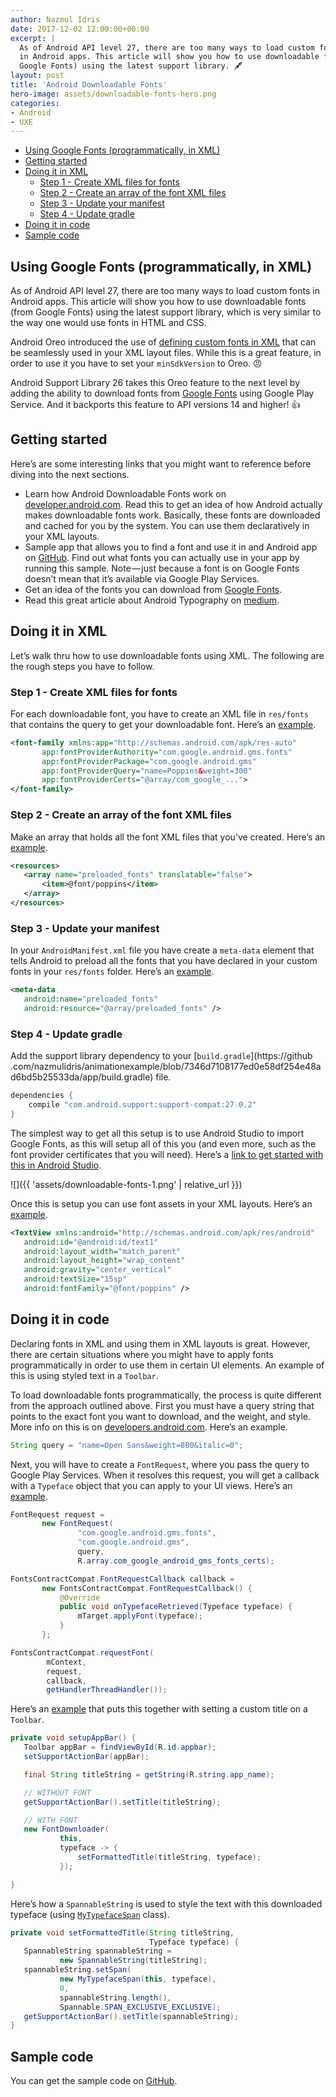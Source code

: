 ```yaml
---
author: Nazmul Idris
date: 2017-12-02 12:00:00+00:00
excerpt: |
  As of Android API level 27, there are too many ways to load custom fonts
  in Android apps. This article will show you how to use downloadable fonts (from
  Google Fonts) using the latest support library. 🖋
layout: post
title: 'Android Downloadable Fonts'
hero-image: assets/downloadable-fonts-hero.png
categories:
- Android
- UXE
---
```

<!-- START doctoc generated TOC please keep comment here to allow auto update -->
<!-- DON'T EDIT THIS SECTION, INSTEAD RE-RUN doctoc TO UPDATE -->


- [Using Google Fonts (programmatically, in XML)](#using-google-fonts-programmatically-in-xml)
- [Getting started](#getting-started)
- [Doing it in XML](#doing-it-in-xml)
  - [Step 1 - Create XML files for fonts](#step-1---create-xml-files-for-fonts)
  - [Step 2 - Create an array of the font XML files](#step-2---create-an-array-of-the-font-xml-files)
  - [Step 3 - Update your manifest](#step-3---update-your-manifest)
  - [Step 4 - Update gradle](#step-4---update-gradle)
- [Doing it in code](#doing-it-in-code)
- [Sample code](#sample-code)

<!-- END doctoc generated TOC please keep comment here to allow auto update -->


## Using Google Fonts (programmatically, in XML)

As of Android API level 27, there are too many ways to load custom fonts in Android apps. This article will show you how to use downloadable fonts (from Google Fonts) using the latest support library, which is very similar to the way one would use fonts in HTML and CSS.

Android Oreo introduced the use of [defining custom fonts in XML](https://developer.android.com/guide/topics/ui/look-and-feel/fonts-in-xml.html) that can be seamlessly used in your XML layout files. While this is a great feature, in order to use it you have to set your `minSdkVersion` to Oreo. 😠

Android Support Library 26 takes this Oreo feature to the next level by adding the ability to download fonts from [Google Fonts](https://fonts.google.com/) using Google Play Service. And it backports this feature to API versions 14 and higher! 👍

## Getting started

Here’s are some interesting links that you might want to reference before diving into the next sections.

  * Learn how Android Downloadable Fonts work on [developer.android.com](https://developer.android.com/guide/topics/ui/look-and-feel/downloadable-fonts.html#via-android-studio). Read this to get an idea of how Android actually makes downloadable fonts work. Basically, these fonts are downloaded and cached for you by the system. You can use them declaratively in your XML layouts.
  * Sample app that allows you to find a font and use it in and Android app on [GitHub](https://github.com/googlesamples/android-DownloadableFonts). Find out what fonts you can actually use in your app by running this sample. Note — just because a font is on Google Fonts doesn’t mean that it’s available via Google Play Services.
  * Get an idea of the fonts you can download from [Google Fonts](https://fonts.google.com/).
  * Read this great article about Android Typography on [medium](https://medium.com/google-design/the-android-developers-guide-to-better-typography-97e11bb0e261?__s=rin3mktnhaqkjej32qyg).

## Doing it in XML

Let’s walk thru how to use downloadable fonts using XML. The following are the rough steps you have to follow.

### Step 1 - Create XML files for fonts
For each downloadable font, you have to create an XML file in `res/fonts` that contains the query to get your downloadable font. Here’s an 
[example](https://github.com/nazmulidris/animationexample/blob/da933ae283eead8d2fb536a1a1ecf2fbb46368af/app/src/main/res/font/poppins.xml).

```xml
<font-family xmlns:app="http://schemas.android.com/apk/res-auto"
       app:fontProviderAuthority="com.google.android.gms.fonts"
       app:fontProviderPackage="com.google.android.gms"
       app:fontProviderQuery="name=Poppins&weight=300"
       app:fontProviderCerts="@array/com_google_...">
</font-family>
```
### Step 2 - Create an array of the font XML files
Make an array that holds all the font XML files that you’ve created. Here’s an 
[example](https://github.com/nazmulidris/animationexample/blob/da933ae283eead8d2fb536a1a1ecf2fbb46368af/app/src/main/res/values/preloaded_fonts.xml).

```xml
<resources>
   <array name="preloaded_fonts" translatable="false">
       <item>@font/poppins</item>
   </array>
</resources>
```

### Step 3 - Update your manifest
In your `AndroidManifest.xml` file you have create a `meta-data` element that tells 
Android to preload all the fonts that you have declared in your custom fonts in your `res/fonts` folder. Here’s an [example](https://github.com/nazmulidris/animationexample/blob/de3a556224091e25cbf118ba332bb2dffa8621e0/app/src/main/AndroidManifest.xml).

```xml
<meta-data
   android:name="preloaded_fonts"
   android:resource="@array/preloaded_fonts" />
```

### Step 4 - Update gradle
Add the support library dependency to your [`build.gradle`](https://github
.com/nazmulidris/animationexample/blob/7346d7108177ed0e58df254e48ad6bd5b25533da/app/build.gradle) file.

```groovy
dependencies {
    compile "com.android.support:support-compat:27.0.2"
}
```

The simplest way to get all this setup is to use Android Studio to import Google Fonts, as this will setup all of this you (and even more, such as the font provider certificates that you will need). Here’s a [link to get started with this in Android Studio](https://developer.android.com/guide/topics/ui/look-and-feel/downloadable-fonts.html#via-android-studio).

![]({{ 'assets/downloadable-fonts-1.png' | relative_url }})

Once this is setup you can use font assets in your XML layouts. Here’s an [example](https://github.com/nazmulidris/animationexample/blob/da933ae283eead8d2fb536a1a1ecf2fbb46368af/app/src/main/res/layout/listitem.xml).

```xml
<TextView xmlns:android="http://schemas.android.com/apk/res/android"
   android:id="@android:id/text1"
   android:layout_width="match_parent"
   android:layout_height="wrap_content"
   android:gravity="center_vertical"
   android:textSize="15sp"
   android:fontFamily="@font/poppins" />
```
## Doing it in code

Declaring fonts in XML and using them in XML layouts is great. However, there are certain situations where you might have to apply fonts programmatically in order to use them in certain UI elements. An example of this is using styled text in a `Toolbar`.

To load downloadable fonts programmatically, the process is quite different from the approach outlined above. First you must have a query string that points to the exact font you want to download, and the weight, and style. More info on this is on [developers.android.com](https://developers.google.com/fonts/docs/android). Here’s an example.

```java
String query = "name=Open Sans&weight=800&italic=0";
```

Next, you will have to create a `FontRequest`, where you pass the query to Google Play Services. When it resolves this request, you will get a callback with a `Typeface` object that you can apply to your UI views. Here’s an [example](https://github.com/nazmulidris/animationexample/blob/da933ae283eead8d2fb536a1a1ecf2fbb46368af/app/src/main/java/com/animationexample/rocketlaunch/downloadablefonts/FontDownloader.java).

```java
FontRequest request =
       new FontRequest(
               "com.google.android.gms.fonts",
               "com.google.android.gms",
               query,
               R.array.com_google_android_gms_fonts_certs);

FontsContractCompat.FontRequestCallback callback =
       new FontsContractCompat.FontRequestCallback() {
           @Override
           public void onTypefaceRetrieved(Typeface typeface) {
               mTarget.applyFont(typeface);
           }
       };

FontsContractCompat.requestFont(
        mContext, 
        request, 
        callback, 
        getHandlerThreadHandler());
```

Here’s an [example](https://github.com/nazmulidris/animationexample/blob/de3a556224091e25cbf118ba332bb2dffa8621e0/app/src/main/java/com/animationexample/rocketlaunch/ListActivity.java) that puts this together with setting a custom title on a `Toolbar`.

```java
private void setupAppBar() {
   Toolbar appBar = findViewById(R.id.appbar);
   setSupportActionBar(appBar);

   final String titleString = getString(R.string.app_name);

   // WITHOUT FONT
   getSupportActionBar().setTitle(titleString);

   // WITH FONT
   new FontDownloader(
           this,
           typeface -> {
               setFormattedTitle(titleString, typeface);
           });

}
```

Here’s how a `SpannableString` is used to style the text with this downloaded typeface (using 
[`MyTypefaceSpan`](https://github.com/nazmulidris/animationexample/blob/da933ae283eead8d2fb536a1a1ecf2fbb46368af/app/src/main/java/com/animationexample/rocketlaunch/downloadablefonts/MyTypefaceSpan.java) class).

```java
private void setFormattedTitle(String titleString, 
                               Typeface typeface) {
   SpannableString spannableString = 
           new SpannableString(titleString);
   spannableString.setSpan(
           new MyTypefaceSpan(this, typeface),
           0,
           spannableString.length(),
           Spannable.SPAN_EXCLUSIVE_EXCLUSIVE);
   getSupportActionBar().setTitle(spannableString);
}
```
## Sample code

You can get the sample code on [GitHub](https://github.com/nazmulidris/animationexample).